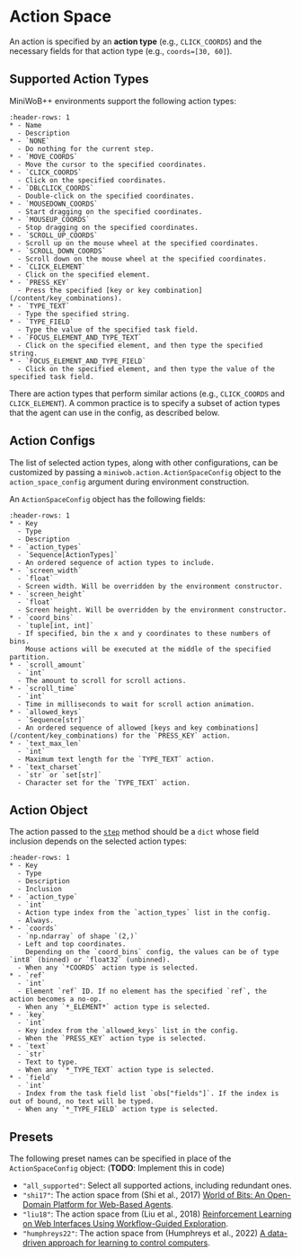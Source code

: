 # Action Space

An action is specified by an **action type** (e.g., `CLICK_COORDS`)
and the necessary fields for that action type (e.g., `coords=[30, 60]`).

## Supported Action Types

MiniWoB++ environments support the following action types:

```{list-table}
:header-rows: 1
* - Name
  - Description
* - `NONE`
  - Do nothing for the current step.
* - `MOVE_COORDS`
  - Move the cursor to the specified coordinates.
* - `CLICK_COORDS`
  - Click on the specified coordinates.
* - `DBLCLICK_COORDS`
  - Double-click on the specified coordinates.
* - `MOUSEDOWN_COORDS`
  - Start dragging on the specified coordinates.
* - `MOUSEUP_COORDS`
  - Stop dragging on the specified coordinates.
* - `SCROLL_UP_COORDS`
  - Scroll up on the mouse wheel at the specified coordinates.
* - `SCROLL_DOWN_COORDS`
  - Scroll down on the mouse wheel at the specified coordinates.
* - `CLICK_ELEMENT`
  - Click on the specified element.
* - `PRESS_KEY`
  - Press the specified [key or key combination](/content/key_combinations).
* - `TYPE_TEXT`
  - Type the specified string.
* - `TYPE_FIELD`
  - Type the value of the specified task field.
* - `FOCUS_ELEMENT_AND_TYPE_TEXT`
  - Click on the specified element, and then type the specified string.
* - `FOCUS_ELEMENT_AND_TYPE_FIELD`
  - Click on the specified element, and then type the value of the specified task field.
```

There are action types that perform similar actions (e.g., `CLICK_COORDS` and `CLICK_ELEMENT`).
A common practice is to specify a subset of action types that the agent can use in the config, as described below.

## Action Configs

The list of selected action types, along with other configurations, can be customized
by passing a `miniwob.action.ActionSpaceConfig` object to the `action_space_config` argument
during environment construction.

An `ActionSpaceConfig` object has the following fields:

```{list-table}
:header-rows: 1
* - Key
  - Type
  - Description
* - `action_types`
  - `Sequence[ActionTypes]`
  - An ordered sequence of action types to include.
* - `screen_width`
  - `float`
  - Screen width. Will be overridden by the environment constructor.
* - `screen_height`
  - `float`
  - Screen height. Will be overridden by the environment constructor.
* - `coord_bins`
  - `tuple[int, int]`
  - If specified, bin the x and y coordinates to these numbers of bins.
    Mouse actions will be executed at the middle of the specified partition.
* - `scroll_amount`
  - `int`
  - The amount to scroll for scroll actions.
* - `scroll_time`
  - `int`
  - Time in milliseconds to wait for scroll action animation.
* - `allowed_keys`
  - `Sequence[str]`
  - An ordered sequence of allowed [keys and key combinations](/content/key_combinations) for the `PRESS_KEY` action.
* - `text_max_len`
  - `int`
  - Maximum text length for the `TYPE_TEXT` action.
* - `text_charset`
  - `str` or `set[str]`
  - Character set for the `TYPE_TEXT` action.
```

## Action Object

The action passed to the [`step`](https://gymnasium.farama.org/api/env/#gymnasium.Env.step) method
should be a `dict` whose field inclusion depends on the selected action types:

```{list-table}
:header-rows: 1
* - Key
  - Type
  - Description
  - Inclusion
* - `action_type`
  - `int`
  - Action type index from the `action_types` list in the config.
  - Always.
* - `coords`
  - `np.ndarray` of shape `(2,)`
  - Left and top coordinates.
    Depending on the `coord_bins` config, the values can be of type `int8` (binned) or `float32` (unbinned).
  - When any `*COORDS` action type is selected.
* - `ref`
  - `int`
  - Element `ref` ID. If no element has the specified `ref`, the action becomes a no-op.
  - When any `*_ELEMENT*` action type is selected.
* - `key`
  - `int`
  - Key index from the `allowed_keys` list in the config.
  - When the `PRESS_KEY` action type is selected.
* - `text`
  - `str`
  - Text to type.
  - When any `*_TYPE_TEXT` action type is selected.
* - `field`
  - `int`
  - Index from the task field list `obs["fields"]`. If the index is out of bound, no text will be typed.
  - When any `*_TYPE_FIELD` action type is selected.
```

## Presets

The following preset names can be specified in place of the `ActionSpaceConfig` object:
(**TODO**: Implement this in code)

* `"all_supported"`: Select all supported actions, including redundant ones.
* `"shi17"`: The action space from (Shi et al., 2017)
  [World of Bits: An Open-Domain Platform for Web-Based Agents](http://proceedings.mlr.press/v70/shi17a/shi17a.pdf).
* `"liu18"`: The action space from (Liu et al., 2018)
  [Reinforcement Learning on Web Interfaces Using Workflow-Guided Exploration](https://arxiv.org/abs/1802.08802).
* `"humphreys22"`: The action space from (Humphreys et al., 2022)
  [A data-driven approach for learning to control computers](https://arxiv.org/abs/2202.08137).

